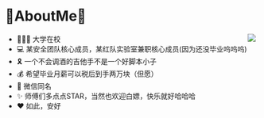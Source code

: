 # 🐰AboutMe🐰
<img align="right" src="https://github-readme-stats.vercel.app/api?username=ChattrRabbit&show_icons=true&icon_color=FF7699&text_color=FF7699&bg_color=FFFFFF&hide_title=true"/>


- 👨🏻‍💻 大学在校
- 💻 某安全团队核心成员，某红队实验室兼职核心成员(因为还没毕业呜呜呜)
- 🎗️ 一个不会调酒的吉他手不是一个好脚本小子
- 💰 希望毕业月薪可以税后到手两万块（但愿）
- 📮 微信同名
- ✨ 师傅们多点点STAR，当然也欢迎白嫖，快乐就好哈哈哈
- ❤️ 如此，安好

